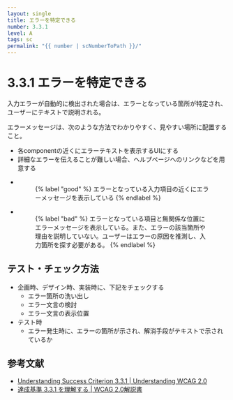 ```yaml
---
layout: single
title: エラーを特定できる
number: 3.3.1
level: A
tags: sc
permalink: "{{ number | scNumberToPath }}/"
---
```


# 3.3.1 エラーを特定できる

入力エラーが自動的に検出された場合は、エラーとなっている箇所が特定され、ユーザーにテキストで説明される。

エラーメッセージは、次のような方法でわかりやすく、見やすい場所に配置すること。

- 各componentの近くにエラーテキストを表示するUIにする
- 詳細なエラーを伝えることが難しい場合、ヘルプページへのリンクなどを用意する

<ul class="Figurelist">
<li>
<figure>
<img src="/img/3/3/1/3.3.1_ok.svg" alt="" />
<figcaption>
{% label "good" %}
エラーとなっている入力項目の近くにエラーメッセージを表示している
{% endlabel %}
</figcaption>
</figure>
</li>
<li>
<figure>
<img src="/img/3/3/1/3.3.1_ng.svg" alt="" />
<figcaption>
{% label "bad" %}
エラーとなっている項目と無関係な位置にエラーメッセージを表示している。また、エラーの該当箇所や理由を説明していない。ユーザーはエラーの原因を推測し、入力箇所を探す必要がある。
{% endlabel %}
</figcaption>
</figure>
</li>
</ul>

## テスト・チェック方法

- 企画時、デザイン時、実装時に、下記をチェックする
  - エラー箇所の洗い出し
  - エラー文言の検討
  - エラー文言の表示位置
- テスト時
  - エラー発生時に、エラーの箇所が示され、解消手段がテキストで示されているか

## 参考文献

- [Understanding Success Criterion 3.3.1 | Understanding WCAG 2.0](https://www.w3.org/TR/UNDERSTANDING-WCAG20/minimize-error-identified.html)
- [達成基準 3.3.1 を理解する | WCAG 2.0解説書](http://waic.jp/docs/UNDERSTANDING-WCAG20/minimize-error-identified.html)
